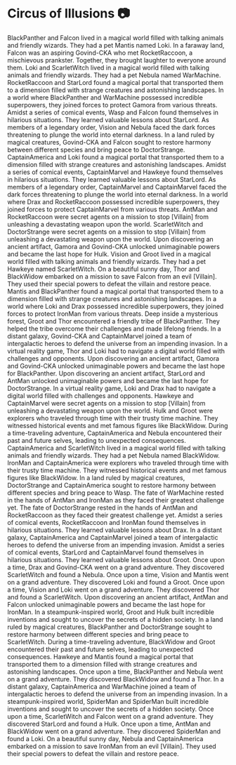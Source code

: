# Circus of Illusions :camera: 

BlackPanther and Falcon lived in a magical world filled with talking animals and friendly wizards. They had a pet Mantis named Loki.
In a faraway land, Falcon was an aspiring Govind-CKA who met RocketRaccoon, a mischievous prankster. Together, they brought laughter to everyone around them.
Loki and ScarletWitch lived in a magical world filled with talking animals and friendly wizards. They had a pet Nebula named WarMachine.
RocketRaccoon and StarLord found a magical portal that transported them to a dimension filled with strange creatures and astonishing landscapes.
In a world where BlackPanther and WarMachine possessed incredible superpowers, they joined forces to protect Gamora from various threats.
Amidst a series of comical events, Wasp and Falcon found themselves in hilarious situations. They learned valuable lessons about StarLord.
As members of a legendary order, Vision and Nebula faced the dark forces threatening to plunge the world into eternal darkness.
In a land ruled by magical creatures, Govind-CKA and Falcon sought to restore harmony between different species and bring peace to DoctorStrange.
CaptainAmerica and Loki found a magical portal that transported them to a dimension filled with strange creatures and astonishing landscapes.
Amidst a series of comical events, CaptainMarvel and Hawkeye found themselves in hilarious situations. They learned valuable lessons about StarLord.
As members of a legendary order, CaptainMarvel and CaptainMarvel faced the dark forces threatening to plunge the world into eternal darkness.
In a world where Drax and RocketRaccoon possessed incredible superpowers, they joined forces to protect CaptainMarvel from various threats.
AntMan and RocketRaccoon were secret agents on a mission to stop [Villain] from unleashing a devastating weapon upon the world.
ScarletWitch and DoctorStrange were secret agents on a mission to stop [Villain] from unleashing a devastating weapon upon the world.
Upon discovering an ancient artifact, Gamora and Govind-CKA unlocked unimaginable powers and became the last hope for Hulk.
Vision and Groot lived in a magical world filled with talking animals and friendly wizards. They had a pet Hawkeye named ScarletWitch.
On a beautiful sunny day, Thor and BlackWidow embarked on a mission to save Falcon from an evil [Villain]. They used their special powers to defeat the villain and restore peace.
Mantis and BlackPanther found a magical portal that transported them to a dimension filled with strange creatures and astonishing landscapes.
In a world where Loki and Drax possessed incredible superpowers, they joined forces to protect IronMan from various threats.
Deep inside a mysterious forest, Groot and Thor encountered a friendly tribe of BlackPanther. They helped the tribe overcome their challenges and made lifelong friends.
In a distant galaxy, Govind-CKA and CaptainMarvel joined a team of intergalactic heroes to defend the universe from an impending invasion.
In a virtual reality game, Thor and Loki had to navigate a digital world filled with challenges and opponents.
Upon discovering an ancient artifact, Gamora and Govind-CKA unlocked unimaginable powers and became the last hope for BlackPanther.
Upon discovering an ancient artifact, StarLord and AntMan unlocked unimaginable powers and became the last hope for DoctorStrange.
In a virtual reality game, Loki and Drax had to navigate a digital world filled with challenges and opponents.
Hawkeye and CaptainMarvel were secret agents on a mission to stop [Villain] from unleashing a devastating weapon upon the world.
Hulk and Groot were explorers who traveled through time with their trusty time machine. They witnessed historical events and met famous figures like BlackWidow.
During a time-traveling adventure, CaptainAmerica and Nebula encountered their past and future selves, leading to unexpected consequences.
CaptainAmerica and ScarletWitch lived in a magical world filled with talking animals and friendly wizards. They had a pet Nebula named BlackWidow.
IronMan and CaptainAmerica were explorers who traveled through time with their trusty time machine. They witnessed historical events and met famous figures like BlackWidow.
In a land ruled by magical creatures, DoctorStrange and CaptainAmerica sought to restore harmony between different species and bring peace to Wasp.
The fate of WarMachine rested in the hands of AntMan and IronMan as they faced their greatest challenge yet.
The fate of DoctorStrange rested in the hands of AntMan and RocketRaccoon as they faced their greatest challenge yet.
Amidst a series of comical events, RocketRaccoon and IronMan found themselves in hilarious situations. They learned valuable lessons about Drax.
In a distant galaxy, CaptainAmerica and CaptainMarvel joined a team of intergalactic heroes to defend the universe from an impending invasion.
Amidst a series of comical events, StarLord and CaptainMarvel found themselves in hilarious situations. They learned valuable lessons about Groot.
Once upon a time, Drax and Govind-CKA went on a grand adventure. They discovered ScarletWitch and found a Nebula.
Once upon a time, Vision and Mantis went on a grand adventure. They discovered Loki and found a Groot.
Once upon a time, Vision and Loki went on a grand adventure. They discovered Thor and found a ScarletWitch.
Upon discovering an ancient artifact, AntMan and Falcon unlocked unimaginable powers and became the last hope for IronMan.
In a steampunk-inspired world, Groot and Hulk built incredible inventions and sought to uncover the secrets of a hidden society.
In a land ruled by magical creatures, BlackPanther and DoctorStrange sought to restore harmony between different species and bring peace to ScarletWitch.
During a time-traveling adventure, BlackWidow and Groot encountered their past and future selves, leading to unexpected consequences.
Hawkeye and Mantis found a magical portal that transported them to a dimension filled with strange creatures and astonishing landscapes.
Once upon a time, BlackPanther and Nebula went on a grand adventure. They discovered BlackWidow and found a Thor.
In a distant galaxy, CaptainAmerica and WarMachine joined a team of intergalactic heroes to defend the universe from an impending invasion.
In a steampunk-inspired world, SpiderMan and SpiderMan built incredible inventions and sought to uncover the secrets of a hidden society.
Once upon a time, ScarletWitch and Falcon went on a grand adventure. They discovered StarLord and found a Hulk.
Once upon a time, AntMan and BlackWidow went on a grand adventure. They discovered SpiderMan and found a Loki.
On a beautiful sunny day, Nebula and CaptainAmerica embarked on a mission to save IronMan from an evil [Villain]. They used their special powers to defeat the villain and restore peace.
